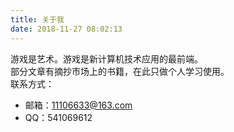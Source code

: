 ```yaml
---
title: 关于我
date: 2018-11-27 08:02:13
---
```

游戏是艺术。游戏是新计算机技术应用的最前端。
<br/>部分文章有摘抄市场上的书籍，在此只做个人学习使用。
<br/>
联系方式：
* 邮箱：11106633@163.com
* QQ：541069612
